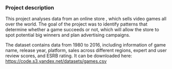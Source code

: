 ### Project description 

This project analyses data from an online store , which sells video games all over the world. The goal of the project was to identify patterns that determine whether a game succeeds or not, which will allow the store to spot potential big winners and plan advertising campaigns.

The dataset contains data from 1980 to 2016, including information of game name, release year, platform, sales across different regions, expert and user review scores, and ESRB rating. It can be downloaded here: https://code.s3.yandex.net/datasets/games.csv 


